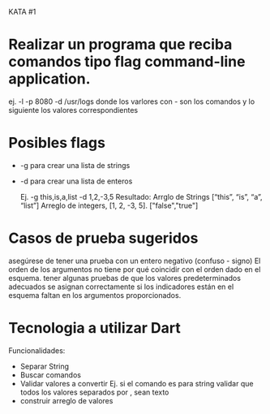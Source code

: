 KATA #1

# Realizar un programa que reciba comandos tipo flag  command-line application.

ej. -l -p 8080 -d /usr/logs donde los varlores con - son los comandos y lo siguiente los valores correspondientes

# Posibles flags
- -g para crear una lista de strings
- -d para crear una lista de enteros

    Ej. -g this,is,a,list -d 1,2,-3,5
    Resultado: 
        Arrglo de Strings [“this”, “is”, “a”, “list”]
        Arreglo de integers, [1, 2, -3, 5].
        ["false","true"]
# Casos de prueba sugeridos

asegúrese de tener una prueba con un entero negativo (confuso - signo)
El orden de los argumentos no tiene por qué coincidir con el orden dado en el esquema.
tener algunas pruebas de que los valores predeterminados adecuados se asignan correctamente si los indicadores están en el esquema faltan en los argumentos proporcionados.

# Tecnologia a utilizar Dart

Funcionalidades:
- Separar String
- Buscar comandos
- Validar valores a convertir
    Ej. si el comando es para string validar que todos los valores separados por , sean texto
- construir arreglo de valores



